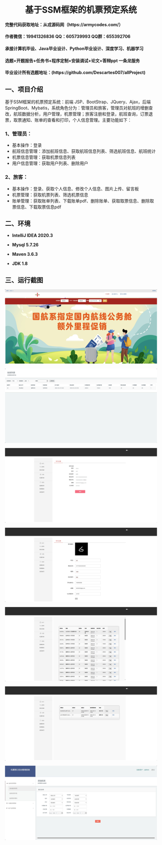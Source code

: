 <p><h1 align="center">基于SSM框架的机票预定系统</h1></p>

<h4> 完整代码获取地址：从戎源码网（https://armycodes.com/） </h4>
<h4> 作者微信：19941326836 QQ：605739993 QQ群：655392706 </h4>
<h4> 承接计算机毕设、Java毕业设计、Python毕业设计、深度学习、机器学习 </h4>
<h4> 选题+开题报告+任务书+程序定制+安装调试+论文+答辩ppt 一条龙服务 </h4>
<h4> 毕业设计所有选题地址：(https://github.com/Descartes007/allProject) </h4>

## 一、项目介绍

基于SSM框架的机票预定系统：前端 JSP、BootStrap、JQuery、Ajax，后端 SpringBoot、Mybatis，系统角色分为：管理员和旅客，管理员对航班的增删查改，航班数据分析，用户管理，机票管理；旅客注册和登录，航班查询，订票退票，取票通知、账单的查看和打印，个人信息管理。主要功能如下：

### 1、管理员：

- 基本操作：登录
- 航班信息管理：添加航班信息、获取航班信息列表、筛选航班信息、航班统计
- 机票信息管理：获取机票信息列表
- 用户信息管理：获取用户列表、删除用户

### 2、旅客：

- 基本操作：登录、获取个人信息、修改个人信息、图片上传、留言板
- 机票管理：获取机票列表、筛选机票信息
- 账单管理：获取账单列表、下载账单pdf、删除账单、获取取票信息、删除取票信息、下载取票信息pdf

## 二、环境

- <b>IntelliJ IDEA 2020.3</b>

- <b>Mysql 5.7.26</b>

- <b>Maven 3.6.3</b>

- <b>JDK 1.8</b>


## 三、运行截图
![](screenshot/1.png)

![](screenshot/2.png)

![](screenshot/3.png)

![](screenshot/4.png)

![](screenshot/5.png)

![](screenshot/6.png)

![](screenshot/7.png)

